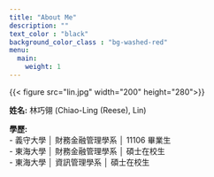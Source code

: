 ```yaml
---
title: "About Me"
description: ""
text_color : "black"
background_color_class : "bg-washed-red"
menu:
  main:
    weight: 1
---
```

{{< figure src="lin.jpg"  width="200" height="280">}}

**姓名:** 林巧翎 (Chiao-Ling (Reese), Lin)


<div style="text-align: left;">
<strong>學歷:</strong><br>
- 義守大學 │ 財務金融管理學系 │ 11106 畢業生<br>
- 東海大學 │ 財務金融管理學系 │ 碩士在校生<br>
- 東海大學 │ 資訊管理學系 │ 碩士在校生
</div>
